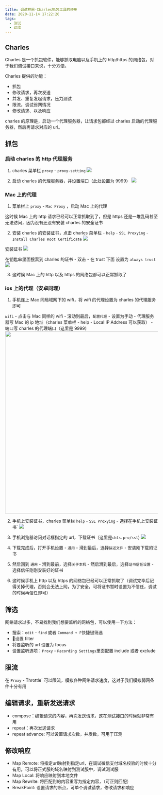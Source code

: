 ```yaml
---
title: 调试神器-Charles抓包工具的使用
date: 2020-11-14 17:22:26
tags:
  - 测试
  - 运维
---
```


## Charles

Charles 是一个抓包软件，能够抓取电脑以及手机上的 http/https 的网络包，对于我们调试接口来说，十分方便。

Charles 提供的功能：

- 抓包
- 修改请求，再次发送
- 并发、重复发起请求，压力测试
- 限流，调试弱网情况
- 修改请求、以及响应

<!-- more -->

charles 的原理是，启动一个代理服务器，让请求包都经过 charles 启动的代理服务器，然后再请求对应的 url。

## 抓包

### 启动 charles 的 http 代理服务

1. charles 菜单栏 `proxy` - `proxy-setting`
   ![](https://blog-1257268092.cos.ap-guangzhou.myqcloud.com/notes/20201114184335.png)

2. 启动 charles 的代理服务器，并设置端口（此处设置为 9999）
   ![](https://blog-1257268092.cos.ap-guangzhou.myqcloud.com/notes/20201114184517.png)

### Mac 上的代理

1. 菜单栏上 `proxy` - `Mac Proxy` ，启动 Mac 上的代理

这时候 Mac 上的 http 请求已经可以正常抓取到了，但是 https 还是一堆乱码甚至无法访问，因为没有还没有安装 charles 的安全证书

2. 安装 charles 的安装证书，点击 charles 菜单栏 - `help` - `SSL Proxying` - `Install Charles Root Certificate`
   ![](https://blog-1257268092.cos.ap-guangzhou.myqcloud.com/notes/20201114185032.png)

安装证书
![](https://blog-1257268092.cos.ap-guangzhou.myqcloud.com/notes/20201114185250.png)

在钥匙串里面搜索到 charles 的证书 - 双击 - 在 trust 下面 设置为 `always trust`
![](https://blog-1257268092.cos.ap-guangzhou.myqcloud.com/notes/20201114185718.png)

3. 这时候 Mac 上的 http 以及 https 的网络包都可以正常抓取了

### ios 上的代理（安卓同理）

1. 手机连上 Mac 同局域网下的 wifi，将 wifi 的代理设置为 charles 的代理服务即可

`wifi` - 点击与 Mac 同样的 wifi - 滚动到最后，`配置代理` - 设置为手动 - 代理服务器写 Mac 的 ip 地址（charles 菜单栏 - help - Local IP Address 可以获取） - 端口写 charles 的代理端口（这里是 9999）
<img src="https://blog-1257268092.cos.ap-guangzhou.myqcloud.com/notes/20201114190842.png" style="height:600px; margin: 0 auto;" />

2. 手机上安装证书，charles 菜单栏 `help` - `SSL Proxying` - 选择在手机上安装证书`
   <img src="https://blog-1257268092.cos.ap-guangzhou.myqcloud.com/notes/20201114190934.png" style="margin: 0 auto;" />

3. 手机浏览器访问对话框指定的 url，下载证书（这里是`chls.pro/ssl`)
   <img src="https://blog-1257268092.cos.ap-guangzhou.myqcloud.com/notes/20201114191023.png" style="margin: 0 auto;" />

4. 下载完成后，打开手机设置 - `通用` - 滑到最后，选择`描述文件` - 安装刚下载的证书

5. 然后回到 `通用` - 滑到最前，选择`关于本机` - 然后滑到最后，选择`证书信任设置` - 选择信任刚刚安装好的证书

6. 这时候手机上 http 以及 https 的网络包已经可以正常抓取了（调试完毕后记得关掉代理，否则会无法上网，为了安全，可将证书暂时设置为不信任，调试的时候再信任即可）

## 筛选
网络请求过多，不易找到我们想要监听的网络包，可以使用一下方法：
- 搜索：`edit` - `find` 或者 `Command + F`快捷键筛选
- 设置 filter
- 将要监听的 url 设置为 focus
- 设置监听选项：`Proxy` - `Recording Settings`里面配置 include 或者 exclude

## 限流
在 `Proxy` -  Throttle` 可以限流，模拟各种网络请求速度，这对于我们模拟弱网条件十分有用

## 编辑请求，重新发送请求
- compose：编辑请求的内容，再次发送请求，这在测试接口的时候就非常有用
- repeat：再次发送请求
- repeat advance: 可以设置请求次数，并发数，可用于压测

## 修改响应
- Map Remote: 将指定url映射到指定url，在调试微信支付域名校验的时候十分有用，可以将正式服的域名映射到测试服中，调试测试服
- Map Local: 将响应映射到本地文件
- Map Rewrite: 将匹配到的内容重写为指定内容，（可正则匹配）
- BreakPoint: 设置请求的断点，可单个调试请求，修改请求和响应